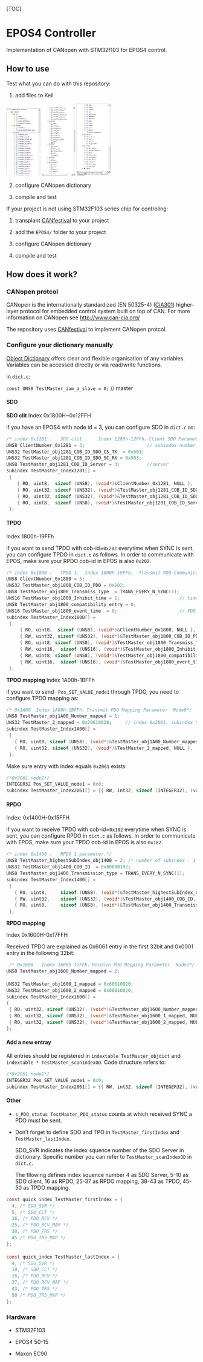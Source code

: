 [TOC]





# EPOS4  Controller

Implementation of CANopen with STM32f103 for EPOS4 control. 





## How to use

Test  what you can do with this repository: 

1. add files to Keil

<img src="Readme.assets/image-20210820095823748.png" alt="image-20210820095823748" style="zoom:30%;" />  <img src="Readme.assets/image-20210820095839572.png" style="zoom:30%;" />     <img src="Readme.assets/image-20210820095857376.png" style="zoom:30%;" />      

2. configure CANopen dictionary

3. compile and test





If your project is not using STM32F103 series chip for controling: 

1. transplant [CANfestival](https://canfestival.org/) to your project

2. add the `EPOS4/` folder to your project

3. configure CANopen dictionary

4. compile and test






## How does it work?





### CANopen protcol

CANopen is the internationally standardized (EN 50325-4) ([CiA301](http://can-cia.org/standardization/technical-documents)) higher-layer protocol for embedded control system built on top of CAN. For more information on CANopen see http://www.can-cia.org/

The repository uses [CANfestival](https://canfestival.org/)  to implement CANopen protcol.





### Configure your dictionary manually

[Object Dictionary](https://www.can-cia.org/can-knowledge/canopen/device-architecture/) offers clear and flexible organisation of any variables. Variables can be accessed directly or via read/write functions.





in `dict.c`:

`const UNS8 TestMaster_iam_a_slave = 0;`   // master





#### SDO

**SDO clit**  Index  0x1800H~0x12FFH

if you have an EPOS4 with node id = 3,  you can configure SDO in `dict.c` as:

```c
/* index 0x1281 :   SDO clit .    Index 1280h-12FFh，Client SDO Parameter*/
UNS8 ClientNumber_0x1281 = 3;						// subindex number -1 
UNS32 TestMaster_obj1281_COB_ID_SDO_CS_TX  = 0x603;
UNS32 TestMaster_obj1281_COB_ID_SDO_SC_RX = 0x583;
UNS8 TestMaster_obj1281_COB_ID_Server = 3;			//server
subindex TestMaster_Index1281[] =
 {
    { RO, uint8,  sizeof (UNS8), (void*)&ClientNumber_0x1281, NULL },
    { RO, uint32, sizeof (UNS32), (void*)&TestMaster_obj1281_COB_ID_SDO_CS_TX, NULL },
    { RO, uint32, sizeof (UNS32), (void*)&TestMaster_obj1281_COB_ID_SDO_SC_RX, NULL },
    { RO, uint8,  sizeof (UNS8), (void*)&TestMaster_obj1281_COB_ID_Server, NULL },
 };
```







#### TPDO

Index 1800h-19FFh

if you want to send TPDO with cob-id=`0x202` everytime when SYNC is sent,  you can configure TPDO in `dict.c` as follows. In order to communicate with EPOS, make sure your RPDO cob-id in EPOS is also `0x202`. 

```c
/* index 0x1800 :   TPDO 1.  Index 1800h-19FFh,  Transmit PDO Communication Parameter  */ 
UNS8 ClientNumber_0x1800 = 5;
UNS32 TestMaster_obj1800_COB_ID_PDO = 0x202;
UNS8 TestMaster_obj1800_Transmiss_Type  = TRANS_EVERY_N_SYNC(1);
UNS16 TestMaster_obj1800_Inhibit_time = 1;						// time delay in TPDO
UNS8 TestMaster_obj1800_compatibility_entry = 0;
UNS16 TestMaster_obj1800_event_time  = 0;						// PDO mode
subindex TestMaster_Index1800[] = 
 {
     { RO, uint8,  sizeof (UNS8), (void*)&ClientNumber_0x1800, NULL },
     { RW, uint32, sizeof (UNS32), (void*)&TestMaster_obj1800_COB_ID_PDO, NULL },
     { RO, uint8, sizeof (UNS8), (void*)&TestMaster_obj1800_Transmiss_Type, NULL },
     { RW, uint16,  sizeof (UNS16), (void*)&TestMaster_obj1800_Inhibit_time, NULL },
     { RW, uint8, sizeof (UNS8), (void*)&TestMaster_obj1800_compatibility_entry, NULL },
     { RW, uint16,  sizeof (UNS16), (void*)&TestMaster_obj1800_event_time, NULL },
 };
```







**TPDO mapping** Index 1A00h-1BFFh

if you want to send ` Pos_SET_VALUE_node1` through TPDO, you need to configure TPDO mapping as:

```c
/* 0x1A00  Index 1A00h-1BFFh，Transmit PDO Mapping Parameter  Node0*/
UNS8 TestMaster_obj1A00_Number_mapped = 1;
UNS32 TestMaster_2_mapped = 0x20610020;		// index 0x2061, subindex 00, 32bit
subindex TestMaster_Index1A00[] = 
 {
   { RO, uint8, sizeof (UNS8), (void*)&TestMaster_obj1A00_Number_mapped, NULL },
   { RO, uint32, sizeof (UNS32), (void*)&TestMaster_2_mapped, NULL },
 };
```

Make sure entry with index equals `0x2061` exists:
```c
/*0x2061 node1*/
INTEGER32 Pos_SET_VALUE_node1 = 0x0;
subindex TestMaster_Index2061[] = {{ RW, int32, sizeof (INTEGER32), (void*)&Pos_SET_VALUE_node1, NULL },};
```







#### RPDO

Index: 0x1400H-0x15FFH

if you want to receive TPDO with cob-id=`0x182` everytime when SYNC is sent,  you can configure RPDO in `dict.c` as follows. In order to communicate with EPOS, make sure your TPDO cob-id in EPOS is also `0x182`. 

```c
/* index 0x1400 :   RPDO 1 parameter.*/ 
UNS8 TestMaster_highestSubIndex_obj1400 = 2; /* number of subindex - 1*/
UNS32 TestMaster_obj1400_COB_ID  = 0x00000182;
UNS8 TestMaster_obj1400_Transmission_type = TRANS_EVERY_N_SYNC(1);
subindex TestMaster_Index1400[] = 
 {
   { RO, uint8, 	sizeof (UNS8), (void*)&TestMaster_highestSubIndex_obj1400, NULL },
   { RW, uint32, 	sizeof (UNS32), (void*)&TestMaster_obj1400_COB_ID, NULL },
   { RO, uint8, 	sizeof (UNS8), (void*)&TestMaster_obj1400_Transmission_type, NULL },
 };
```







**RPDO mapping** 

Index 0x1600H-0x17FFH

Received TPDO are explained as 0x6061 entry in the first 32bit and 0x0001 entry in the following 32bit:

```c
 /* 0x1600	 Index 1600h-17FFh，Receive PDO Mapping Parameter  Node2*/
UNS8 TestMaster_obj1600_Number_mapped = 2; 

UNS32 TestMaster_obj1600_1_mapped = 0x60610020;
UNS32 TestMaster_obj1600_2_mapped = 0x00010020;	
subindex TestMaster_Index1600[] = 
{
 { RO, uint32, sizeof (UNS32), (void*)&TestMaster_obj1600_Number_mapped, NULL },
 { RO, uint32, sizeof (UNS32), (void*)&TestMaster_obj1600_1_mapped, NULL },
 { RO, uint32, sizeof (UNS32), (void*)&TestMaster_obj1600_2_mapped, NULL },
};
```







#### Add a new entray

All entries should be registered in `indextable TestMaster_objdict` and `indextable * TestMaster_scanIndexOD`.  Code dtructure refers to:

```c
/*0x2061 node1*/
INTEGER32 Pos_SET_VALUE_node1 = 0x0;
subindex TestMaster_Index2061[] = {{ RW, int32, sizeof (INTEGER32), (void*)&Pos_SET_VALUE_node1, NULL },};
```







#### Other 

* `s_PDO_status TestMaster_PDO_status`  counts at which received SYNC a PDO must be sent.

* Don’t forget to define SDO and TPO in `TestMaster_firstIndex` and `TestMaster_lastIndex`.  

  SDO_SVR indicates the index squence number of the SDO Server in dictionary. Specific number you can refer to `TestMaster_scanIndexOD` in `dict.c`. 

  The fllowing defines index squence number 4 as SDO Server, 5-10 as SDO client, 16 as RPDO, 25-37 as RPDO mapping, 38-43 as TPDO, 45-50 as TPDO mapping.

```c
const quick_index TestMaster_firstIndex = {
  4, /* SDO_SVR */
  5, /* SDO_CLT */
  16, /* PDO_RCV */
  25, /* PDO_RCV_MAP */
  38, /* PDO_TRS */
  45 /* PDO_TRS_MAP */
};

const quick_index TestMaster_lastIndex = {
  4, /* SDO_SVR */
  10, /* SDO_CLT */
  16, /* PDO_RCV */
  37, /* PDO_RCV_MAP */
  43, /* PDO_TRS */
  50 /* PDO_TRS_MAP */
};
```







### Hardware

* STM32F103

* EPOS4 50-15
*  Maxon EC90


